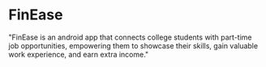 # FinEase
 "FinEase is an android app that connects college students with part-time job opportunities, empowering them to showcase their skills, gain valuable work experience, and earn extra income."
